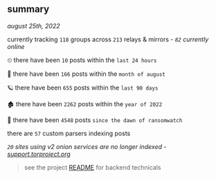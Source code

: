 
## summary
_august 25th, 2022_

currently tracking `118` groups across `213` relays & mirrors - _`82` currently online_

⏲ there have been `10` posts within the `last 24 hours`

🦈 there have been `166` posts within the `month of august`

🪐 there have been `655` posts within the `last 90 days`

🏚 there have been `2262` posts within the `year of 2022`

🦕 there have been `4548` posts `since the dawn of ransomwatch`

there are `57` custom parsers indexing posts

_`20` sites using v2 onion services are no longer indexed - [support.torproject.org](https://support.torproject.org/onionservices/v2-deprecation/)_

> see the project [README](https://github.com/joshhighet/ransomwatch#ransomwatch--) for backend technicals
